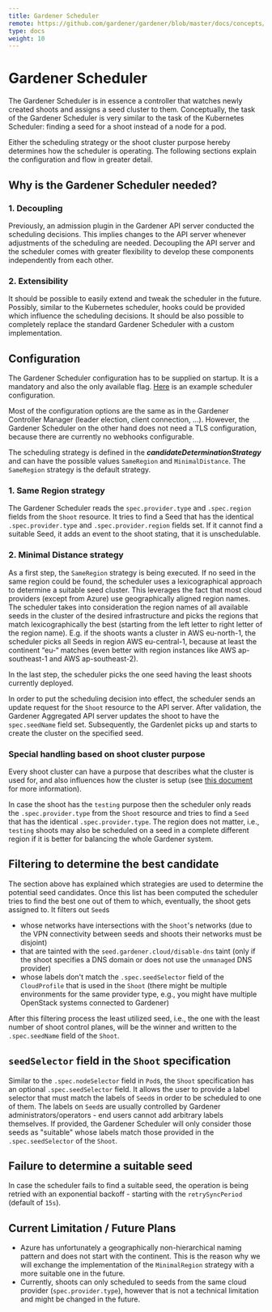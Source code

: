 ```yaml
---
title: Gardener Scheduler
remote: https://github.com/gardener/gardener/blob/master/docs/concepts/scheduler.md
type: docs
weight: 10
---
```

# Gardener Scheduler

The Gardener Scheduler is in essence a controller that watches newly created shoots and assigns a seed cluster to them.
Conceptually, the task of the Gardener Scheduler is very similar to the task of the Kubernetes Scheduler: finding a seed for a shoot instead of a node for a pod.

Either the scheduling strategy or the shoot cluster purpose hereby determines how the scheduler is operating.
The following sections explain the configuration and flow in greater detail.

## Why is the Gardener Scheduler needed?

### 1. Decoupling

Previously, an admission plugin in the Gardener API server conducted the scheduling decisions.
This implies changes to the API server whenever adjustments of the scheduling are needed.
Decoupling the API server and the scheduler comes with greater flexibility to develop these components independently from each other.

### 2. Extensibility

It should be possible to easily extend and tweak the scheduler in the future.
Possibly, similar to the Kubernetes scheduler, hooks could be provided which influence the scheduling decisions.
It should be also possible to completely replace the standard Gardener Scheduler with a custom implementation.

## Configuration

The Gardener Scheduler configuration has to be supplied on startup. It is a mandatory and also the only available flag.
[Here](https://raw.githubusercontent.com/gardener/gardener/master/docs/concepts/../../example/20-componentconfig-gardener-scheduler.yaml) is an example scheduler configuration.

Most of the configuration options are the same as in the Gardener Controller Manager (leader election, client connection, ...).
However, the Gardener Scheduler on the other hand does not need a TLS configuration, because there are currently no webhooks configurable.

The scheduling strategy is defined in the _**candidateDeterminationStrategy**_ and can have the possible values `SameRegion` and `MinimalDistance`.
The `SameRegion` strategy is the default strategy.

### 1. Same Region strategy

The Gardener Scheduler reads the `spec.provider.type` and `.spec.region` fields from the `Shoot` resource.
It tries to find a Seed that has the identical `.spec.provider.type` and `.spec.provider.region` fields set.
If it cannot find a suitable Seed, it adds an event to the shoot stating, that it is unschedulable.

### 2. Minimal Distance strategy

As a first step, the `SameRegion` strategy is being executed.
If no seed in the same region could be found, the scheduler uses a lexicographical approach to determine a suitable seed cluster.
This leverages the fact that most cloud providers (except from Azure) use geographically aligned region names.
The scheduler takes into consideration the region names of all available seeds in the cluster of the desired infrastructure and picks the regions that match lexicographically the best (starting from the left letter to right letter of the region name).
E.g. if the shoots wants a cluster in AWS eu-north-1, the scheduler picks all Seeds in region AWS eu-central-1, because at least the continent “eu-“ matches (even better with region instances like AWS ap-southeast-1 and AWS ap-southeast-2).

In the last step, the scheduler picks the one seed having the least shoots currently deployed.

In order to put the scheduling decision into effect, the scheduler sends an update request for the `Shoot` resource to the API server. After validation, the Gardener Aggregated API server updates the shoot to have the `spec.seedName` field set.
Subsequently, the Gardenlet picks up and starts to create the cluster on the specified seed.

### Special handling based on shoot cluster purpose

Every shoot cluster can have a purpose that describes what the cluster is used for, and also influences how the cluster is setup (see [this document](https://raw.githubusercontent.com/gardener/gardener/master/docs/concepts/../usage/shoot_purposes.md) for more information).

In case the shoot has the `testing` purpose then the scheduler only reads the `.spec.provider.type` from the `Shoot` resource and tries to find a `Seed` that has the identical `.spec.provider.type`.
The region does not matter, i.e., `testing` shoots may also be scheduled on a seed in a complete different region if it is better for balancing the whole Gardener system.

## Filtering to determine the best candidate

The section above has explained which strategies are used to determine the potential seed candidates.
Once this list has been computed the scheduler tries to find the best one out of them to which, eventually, the shoot gets assigned to.
It filters out `Seed`s

* whose networks have intersections with the `Shoot`'s networks (due to the VPN connectivity between seeds and shoots their networks must be disjoint)
* that are tainted with the `seed.gardener.cloud/disable-dns` taint (only if the shoot specifies a DNS domain or does not use the `unmanaged` DNS provider)
* whose labels don't match the `.spec.seedSelector` field of the `CloudProfile` that is used in the `Shoot` (there might be multiple environments for the same provider type, e.g., you might have multiple OpenStack systems connected to Gardener)

After this filtering process the least utilized seed, i.e., the one with the least number of shoot control planes, will be the winner and written to the `.spec.seedName` field of the `Shoot`.

## `seedSelector` field in the `Shoot` specification

Similar to the `.spec.nodeSelector` field in `Pod`s, the `Shoot` specification has an optional `.spec.seedSelector` field.
It allows the user to provide a label selector that must match the labels of `Seed`s in order to be scheduled to one of them.
The labels on `Seed`s are usually controlled by Gardener administrators/operators - end users cannot add arbitrary labels themselves.
If provided, the Gardener Scheduler will only consider those seeds as "suitable" whose labels match those provided in the `.spec.seedSelector` of the `Shoot`.

## Failure to determine a suitable seed

In case the scheduler fails to find a suitable seed, the operation is being retried with an exponential backoff - starting with the `retrySyncPeriod` (default of `15s`).

## Current Limitation / Future Plans

- Azure has unfortunately a geographically non-hierarchical naming pattern and does not start with the continent. This is the reason why we will exchange the implementation of the `MinimalRegion` strategy with a more suitable one in the future.
- Currently, shoots can only scheduled to seeds from the same cloud provider (`spec.provider.type`), however that is not a technical limitation and might be changed in the future.
